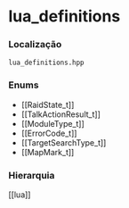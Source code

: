 # lua_definitions

### Localização
`lua_definitions.hpp`

### Enums
- [[RaidState_t]]
- [[TalkActionResult_t]]
- [[ModuleType_t]]
- [[ErrorCode_t]]
- [[TargetSearchType_t]]
- [[MapMark_t]]

### Hierarquia
[[lua]]
